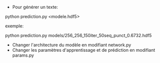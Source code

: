 

* Pour générer un texte:

python prediction.py <modele.hdf5>

exemple:

python prediction.py models/256_256_150iter_50seq_punct_0.6732.hdf5



* Changer l'architecture du modèle en modifiant network.py
* Changer les paramètres d'apprentissage et de prédiction en modifiant params.py
